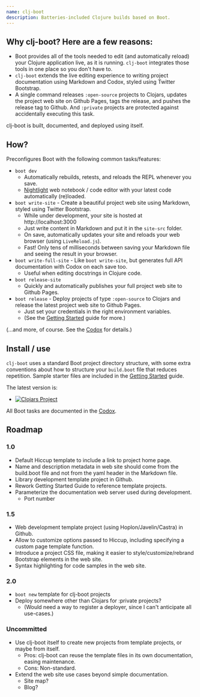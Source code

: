```yaml
---
name: clj-boot
description: Batteries-included Clojure builds based on Boot.
---
```

## Why clj-boot?  Here are a few reasons:

* Boot provides all of the tools needed to edit (and automatically reload) your Clojure application live, as it is running.  ```clj-boot``` integrates those tools in one place so you don't have to.
* ```clj-boot``` extends the live editing experience to writing project documentation using Markdown and Codox, styled using Twitter Bootstrap.
* A single command releases ```:open-source``` projects to Clojars, updates the project web site on Github Pages, tags the release, and pushes the release tag to Github.  And ```:private``` projects are protected against accidentally executing this task.

clj-boot is built, documented, and deployed using itself.


## How?

Preconfigures Boot with the following common tasks/features:

* ```boot dev```
    * Automatically rebuilds, retests, and reloads the REPL whenever you save.
    * [Nightlight](https://sekao.net/nightlight/) web notebook / code editor with your latest code automatically (re)loaded.
* ```boot write-site``` - Create a beautiful project web site using Markdown, styled using Twitter Bootstrap.
    * While under development, your site is hosted at http://localhost:3000
    * Just write content in Markdown and put it in the ```site-src``` folder.
    * On save, automatically updates your site and reloads your web browser (using ```LiveReload.js```).
    * Fast!  Only tens of milliseconds between saving your Markdown file and seeing the result in your browser.
* ```boot write-full-site``` - Like ```boot write-site```, but generates full API documentation with Codox on each save too.
    * Useful when editing docstrings in Clojure code.
* ```boot release-site```
    * Quickly and automatically publishes your full project web site to Github Pages.
* ```boot release``` - Deploy projects of type ```:open-source``` to Clojars and release the latest project web site to Github Pages.
    * Just set your credentials in the right environment variables.
    * (See the [Getting Started](getting-started.html) guide for more.)

(...and more, of course.  See the [Codox](codox/index.html) for details.)


## Install / use

```clj-boot``` uses a standard Boot project directory structure, with some extra conventions about how to structure your ```build.boot``` file that reduces repetition.  Sample starter files are included in the [Getting Started](getting-started.html) guide.

The latest version is:

* [![Clojars Project](https://img.shields.io/clojars/v/coconutpalm/clj-boot.svg)](https://clojars.org/coconutpalm/clj-boot)

All Boot tasks are documented in the [Codox](codox/index.html).


## Roadmap

### 1.0

* Default Hiccup template to include a link to project home page.
* Name and description metadata in web site should come from the build.boot file and not from the yaml header in the Markdown file.
* Library development template project in Github.
* Rework Getting Started Guide to reference template projects.
* Parameterize the documentation web server used during development.
    * Port number

### 1.5

* Web development template project (using Hoplon/Javelin/Castra) in Github.
* Allow to customize options passed to Hiccup, including specifying a custom page template function.
* Introduce a project CSS file, making it easier to style/customize/rebrand Bootstrap elements in the web site.
* Syntax highlighting for code samples in the web site.

### 2.0

* ```boot new``` template for clj-boot projects
* Deploy somewhere other than Clojars for :private projects?
    * (Would need a way to register a deployer, since I can't anticipate all use-cases.)

### Uncommitted

* Use clj-boot itself to create new projects from template projects, or maybe from itself.
    * Pros: clj-boot can reuse the template files in its own documentation, easing maintenance.
    * Cons: Non-standard.
* Extend the web site use cases beyond simple documentation.
    * Site map?
    * Blog?
